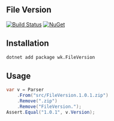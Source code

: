 ## File Version

[![Build Status](https://dev.azure.com/wk-j/file-version/_apis/build/status/wk-j.file-version)](https://dev.azure.com/wk-j/file-version/_build/latest?definitionId=13)
[![NuGet](https://img.shields.io/nuget/v/wk.FileVersion.svg)](https://www.nuget.org/packages/wk.FileVersion)

## Installation

```bash
dotnet add package wk.FileVersion
```

## Usage

```csharp
var v = Parser
    .From("src/FileVersion.1.0.1.zip")
    .Remove(".zip")
    .Remove("FileVersion.");
Assert.Equal("1.0.1", v.Version);
```